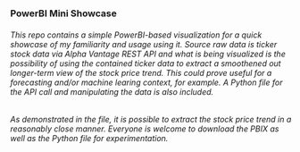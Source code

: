 ### PowerBI Mini Showcase

###### This repo contains a simple PowerBI-based visualization for a quick showcase of my familiarity and usage using it. Source raw data is ticker stock data via Alpha Vantage REST API and what is being visualized is the possibility of using the contained ticker data to extract a smoothened out longer-term view of the stock price trend. This could prove useful for a forecasting and/or machine learing context, for example. A Python file for the API call and manipulating the data is also included. 

###### As demonstrated in the file, it is possible to extract the stock price trend in a reasonably close manner. Everyone is welcome to download the PBIX as well as the Python file for experimentation.
